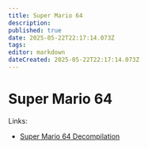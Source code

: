 ```yaml
---
title: Super Mario 64
description: 
published: true
date: 2025-05-22T22:17:14.073Z
tags: 
editor: markdown
dateCreated: 2025-05-22T22:17:14.073Z
---
```


# Super Mario 64

Links:

- [Super Mario 64 Decompilation](https://github.com/n64decomp/sm64)


